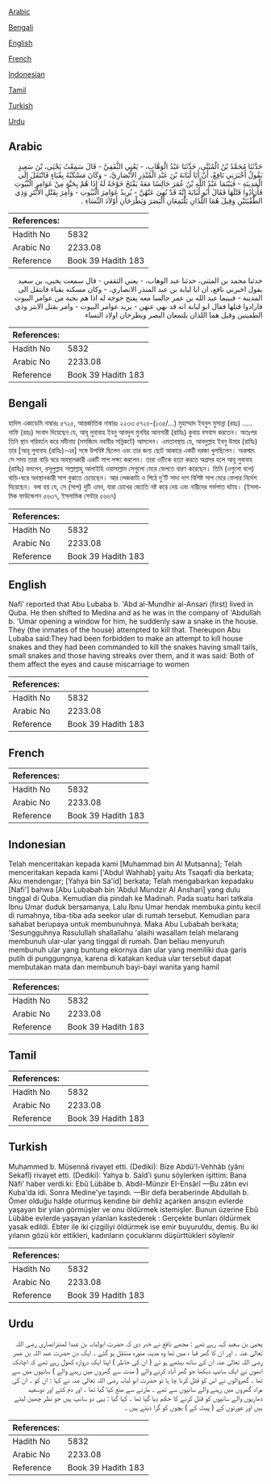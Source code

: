 [Arabic](#arabic)

[Bengali](#bengali)

[English](#english)

[French](#french)

[Indonesian](#indonesian)

[Tamil](#tamil)

[Turkish](#turkish)

[Urdu](#urdu)

## Arabic


<div dir="rtl" lang="ar" style={{fontSize:'larger',backgroundColor:'#f8f9fa',padding:20}}>
حَدَّثَنَا مُحَمَّدُ بْنُ الْمُثَنَّى، حَدَّثَنَا عَبْدُ الْوَهَّابِ، - يَعْنِي الثَّقَفِيَّ - قَالَ سَمِعْتُ يَحْيَى، بْنَ سَعِيدٍ يَقُولُ أَخْبَرَنِي نَافِعٌ، أَنَّ أَبَا لُبَابَةَ بْنَ عَبْدِ الْمُنْذِرِ الأَنْصَارِيَّ، - وَكَانَ مَسْكَنُهُ بِقُبَاءٍ فَانْتَقَلَ إِلَى الْمَدِينَةِ - فَبَيْنَمَا عَبْدُ اللَّهِ بْنُ عُمَرَ جَالِسًا مَعَهُ يَفْتَحُ خَوْخَةً لَهُ إِذَا هُمْ بِحَيَّةٍ مِنْ عَوَامِرِ الْبُيُوتِ فَأَرَادُوا قَتْلَهَا فَقَالَ أَبُو لُبَابَةَ إِنَّهُ قَدْ نُهِيَ عَنْهُنَّ - يُرِيدُ عَوَامِرَ الْبُيُوتِ - وَأُمِرَ بِقَتْلِ الأَبْتَرِ وَذِي الطُّفْيَتَيْنِ وَقِيلَ هُمَا اللَّذَانِ يَلْتَمِعَانِ الْبَصَرَ وَيَطْرَحَانِ أَوْلاَدَ النِّسَاءِ ‏.‏
</div>
<div style={{backgroundColor:'#f8f9fa',padding:20, marginBottom: 10}}><table> <thead> <tr> <th>References:</th> <th></th> </tr> </thead> <tbody><tr><td>Hadith No</td><td>5832</td></tr><tr><td>Arabic No</td><td>2233.08</td></tr><tr><td>Reference</td><td>Book 39 Hadith 183</td></tr></tbody></table></div>


<div dir="rtl" lang="ar" style={{fontSize:'larger',backgroundColor:'#f8f9fa',padding:20}}>
حدثنا محمد بن المثنى، حدثنا عبد الوهاب، - يعني الثقفي - قال سمعت يحيى، بن سعيد يقول اخبرني نافع، ان ابا لبابة بن عبد المنذر الانصاري، - وكان مسكنه بقباء فانتقل الى المدينة - فبينما عبد الله بن عمر جالسا معه يفتح خوخة له اذا هم بحية من عوامر البيوت فارادوا قتلها فقال ابو لبابة انه قد نهي عنهن - يريد عوامر البيوت - وامر بقتل الابتر وذي الطفيتين وقيل هما اللذان يلتمعان البصر ويطرحان اولاد النساء
</div>
<div style={{backgroundColor:'#f8f9fa',padding:20, marginBottom: 10}}><table> <thead> <tr> <th>References:</th> <th></th> </tr> </thead> <tbody><tr><td>Hadith No</td><td>5832</td></tr><tr><td>Arabic No</td><td>2233.08</td></tr><tr><td>Reference</td><td>Book 39 Hadith 183</td></tr></tbody></table></div>

## Bengali


<div dir="ltr" lang="bn" style={{fontSize:'larger',backgroundColor:'#f8f9fa',padding:20}}>
হাদিস একাডেমি নাম্বারঃ ৫৭২৫, আন্তর্জাতিক নাম্বারঃ ২২৩৩ ৫৭২৫-(১৩৫/...) মুহাম্মাদ ইবনুল মুসান্না (রহঃ) ..... নাফি (রহঃ) সংবাদ দিয়েছেন যে, আবূ লুবাবাহ ইবনু আবদুল মুনযির আনসারী (রাযিঃ) কুবায় বসবাস করতেন। অতঃপর তিনি স্থান পরিবর্তন করে মদীনায় (মসজিদে নবাবীর সন্নিকটে) আসলেন। এমতাবস্থায় যে, আবদুল্লাহ ইবনু উমার (রাযিঃ) তার [আবূ লুবাবাহ (রাযিঃ)-এর] সঙ্গে উপবিষ্ট ছিলেন এবং তার জন্য ছোট আকারে একটি দরজা খুলছিলেন। অকস্মাৎ সে সময় তারা বাড়ি ঘরে অবস্থানকারী একটি সাপ লক্ষ্য করলেন। তারা ওটিকে হত্যা করতে অগ্রসর হলে আবূ লুবাবাহ (রাযিঃ) বললেন, রসূলুল্লাহ সাল্লাল্লাহু আলাইহি ওয়াসাল্লাম সেগুলো মেরে ফেলতে বারণ করেছেন। তিনি (ওগুলো বলে) বাড়ি-ঘরে অবস্থানকারী সাপ বুঝাতে চেয়েছেন। আর লেজকাটা ও পিঠে দু'টি সাদা দাগ বিশিষ্ট সাপ মেরে ফেলার নির্দেশ দিয়েছেন। বলা হয় যে, সে (সাপ) দুটি এমন, যারা চোখের জ্যোতি নষ্ট করে দেয় এবং নারীদের গর্ভপাত ঘটায়। (ইসলামিক ফাউন্ডেশন ৫৬৩৭, ইসলামিক সেন্টার ৫৬৬৭)
</div>
<div style={{backgroundColor:'#f8f9fa',padding:20, marginBottom: 10}}><table> <thead> <tr> <th>References:</th> <th></th> </tr> </thead> <tbody><tr><td>Hadith No</td><td>5832</td></tr><tr><td>Arabic No</td><td>2233.08</td></tr><tr><td>Reference</td><td>Book 39 Hadith 183</td></tr></tbody></table></div>

## English


<div dir="ltr" lang="en" style={{fontSize:'larger',backgroundColor:'#f8f9fa',padding:20}}>
Nafi' reported that Abu Lubaba b. 'Abd al-Mundhir al-Ansari (first) lived in Quba. He then shifted to Medina and as he was in the company of 'Abdullah b. 'Umar opening a window for him, he suddenly saw a snake in the house. They (the inmates of the house) attempted to kill that. Thereupon Abu Lubaba said:They had been forbidden to make an attempt to kill house snakes and they had been commanded to kill the snakes having small tails, small snakes and those having streaks over them, and it was said: Both of them affect the eyes and cause miscarriage to women
</div>
<div style={{backgroundColor:'#f8f9fa',padding:20, marginBottom: 10}}><table> <thead> <tr> <th>References:</th> <th></th> </tr> </thead> <tbody><tr><td>Hadith No</td><td>5832</td></tr><tr><td>Arabic No</td><td>2233.08</td></tr><tr><td>Reference</td><td>Book 39 Hadith 183</td></tr></tbody></table></div>

## French


<div dir="ltr" lang="fr" style={{fontSize:'larger',backgroundColor:'#f8f9fa',padding:20}}>

</div>
<div style={{backgroundColor:'#f8f9fa',padding:20, marginBottom: 10}}><table> <thead> <tr> <th>References:</th> <th></th> </tr> </thead> <tbody><tr><td>Hadith No</td><td>5832</td></tr><tr><td>Arabic No</td><td>2233.08</td></tr><tr><td>Reference</td><td>Book 39 Hadith 183</td></tr></tbody></table></div>

## Indonesian


<div dir="ltr" lang="id" style={{fontSize:'larger',backgroundColor:'#f8f9fa',padding:20}}>
Telah menceritakan kepada kami [Muhammad bin Al Mutsanna]; Telah menceritakan kepada kami ['Abdul Wahhab] yaitu Ats Tsaqafi dia berkata; Aku mendengar; [Yahya bin Sa'id] berkata; Telah mengabarkan kepadaku [Nafi'] bahwa [Abu Lubabah bin 'Abdul Mundzir Al Anshari] yang dulu tinggal di Quba. Kemudian dia pindah ke Madinah. Pada suatu hari tatkala Ibnu Umar duduk bersamanya, Lalu Ibnu Umar hendak membuka pintu kecil di rumahnya, tiba-tiba ada seekor ular di rumah tersebut. Kemudian para sahabat berupaya untuk membunuhnya. Maka Abu Lubabah berkata; 'Sesungguhnya Rasulullah shallallahu 'alaihi wasallam telah melarang membunuh ular-ular yang tinggal di rumah. Dan beliau menyuruh membunuh ular yang buntung ekornya dan ular yang memiliki dua garis putih di punggungnya, karena di katakan kedua ular tersebut dapat membutakan mata dan membunuh bayi-bayi wanita yang hamil
</div>
<div style={{backgroundColor:'#f8f9fa',padding:20, marginBottom: 10}}><table> <thead> <tr> <th>References:</th> <th></th> </tr> </thead> <tbody><tr><td>Hadith No</td><td>5832</td></tr><tr><td>Arabic No</td><td>2233.08</td></tr><tr><td>Reference</td><td>Book 39 Hadith 183</td></tr></tbody></table></div>

## Tamil


<div dir="ltr" lang="ta" style={{fontSize:'larger',backgroundColor:'#f8f9fa',padding:20}}>

</div>
<div style={{backgroundColor:'#f8f9fa',padding:20, marginBottom: 10}}><table> <thead> <tr> <th>References:</th> <th></th> </tr> </thead> <tbody><tr><td>Hadith No</td><td>5832</td></tr><tr><td>Arabic No</td><td>2233.08</td></tr><tr><td>Reference</td><td>Book 39 Hadith 183</td></tr></tbody></table></div>

## Turkish


<div dir="ltr" lang="tr" style={{fontSize:'larger',backgroundColor:'#f8f9fa',padding:20}}>
Muhammed b. Müsennâ rivayet etti. (Dediki): Bize Abdü'l-Vehhâb (yâni Sekafî) rivayet etti. (Dediki): Yahya b. Saîd'i şunu söylerken işittim: Bana Nâfi' haber verdi.ki: Ebû Lübâbe b. Abdil-Münzir EI-Ensârî —Bu zâtın evi Kuba'da idi. Sonra Medine'ye taşındı. —Bir defa beraberinde Abdullah b. Ömer olduğu halde oturmuş kendine bir dehliz açarken ansızın evlerde yaşayan bir yılan görmüşler ve onu öldürmek istemişler. Bunun üzerine Ebû Lübâbe evlerde yaşayan yılanları kastederek : Gerçekte bunları öldürmek yasak edildi. Ebter ile iki çizgiliyi öldürmek ise emir buyuruldu, demiş. Bu iki yılanın gözü kör ettikleri, kadınların çocuklarını düşürttükleri söylenir
</div>
<div style={{backgroundColor:'#f8f9fa',padding:20, marginBottom: 10}}><table> <thead> <tr> <th>References:</th> <th></th> </tr> </thead> <tbody><tr><td>Hadith No</td><td>5832</td></tr><tr><td>Arabic No</td><td>2233.08</td></tr><tr><td>Reference</td><td>Book 39 Hadith 183</td></tr></tbody></table></div>

## Urdu


<div dir="rtl" lang="ur" style={{fontSize:'larger',backgroundColor:'#f8f9fa',padding:20}}>
یحییٰ بن سعید کہہ رہے تھے : مجھے نافع نے خبر دی کہ حضرت ابولبابہ بن عبدا لمنذرانصاری رضی اللہ تعالیٰ عنہ ۔ اور ان کا گھر قبا ء میں تھا وہ مدینہ منورہ منتقل ہو گئے ۔ ایک دن حضرت عبد اللہ بن عمر رضی اللہ تعالیٰ عنہ ان کے ساتھ بیٹھے ہو ئے ( ان کی خاطر ) اپنا ایک دروازہ کھول رہے تھے کہ اچانک انھوں نے ایک سانپ دیکھا جو گھر آباد کرنے والے ( مدت سے گھروں میں رہنے والے ) سانپوں میں سے تھا ۔ گھروالوں نے اس کو قتل کرنا چا ہا تو حضرت ابو لبابہ رضی اللہ تعالیٰ عنہ نے کہا : ان کو ۔ ان کی مراد گھروں میں رہنے والے سانپوں سے تھے ۔ مارنے سے منع کیا گیا تھا ۔ اور دم کٹے اور دوسفید دھاریوں والے سانپوں کو قتل کرنے کا حکم دیا گیا تھا ۔ کہا گیا : یہی دو سانپ ہیں جو نظر چھین لیتے ہیں اور عورتوں کے ( پیٹ کے ) بچوں کو گرا دیتے ہیں ۔
</div>
<div style={{backgroundColor:'#f8f9fa',padding:20, marginBottom: 10}}><table> <thead> <tr> <th>References:</th> <th></th> </tr> </thead> <tbody><tr><td>Hadith No</td><td>5832</td></tr><tr><td>Arabic No</td><td>2233.08</td></tr><tr><td>Reference</td><td>Book 39 Hadith 183</td></tr></tbody></table></div>